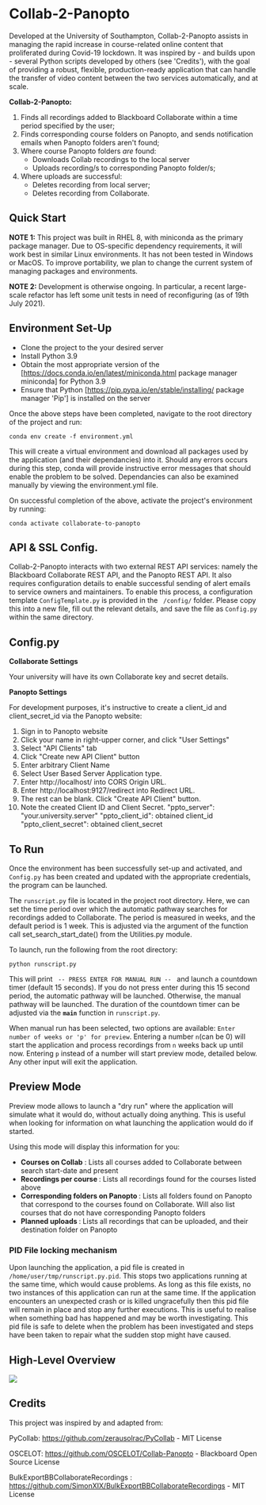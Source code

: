 # Collab-2-Panopto

Developed at the University of Southampton, Collab-2-Panopto assists in managing the rapid increase in course-related 
online content that proliferated during Covid-19 lockdown. It was inspired by - and builds upon - several Python scripts 
developed by others (see 'Credits'), with the goal of providing a robust, flexible, production-ready application
that can handle the transfer of video content between the two services automatically, and at scale.  

<b>Collab-2-Panopto:</b>
1. Finds all recordings added to Blackboard Collaborate within a time period specified by the user;
2. Finds corresponding course folders on Panopto, and sends notification emails when Panopto folders aren't found;
3. Where course Panopto folders <i>are</i> found:
    * Downloads Collab recordings to the local server
    * Uploads recording/s to corresponding Panopto folder/s;
4. Where uploads are successful:
    * Deletes recording from local server;
    * Deletes recording from Collaborate.

## Quick Start

<b>NOTE 1:</b> This project was built in RHEL 8, with miniconda as the primary package manager. Due to OS-specific 
dependency requirements, it will work best in similar Linux environments. It has not been tested 
in Windows or MacOS. To improve portability, we plan to change the current system
of managing packages and environments. 

<b>NOTE 2:</b> Development is otherwise ongoing. In particular, a recent large-scale refactor has left some unit tests 
in need of reconfiguring (as of 19th July 2021).

## Environment Set-Up 

* Clone the project to the your desired server
* Install Python 3.9
* Obtain the most appropriate version of the [https://docs.conda.io/en/latest/miniconda.html package manager miniconda] for Python 3.9
* Ensure that Python [https://pip.pypa.io/en/stable/installing/ package manager 'Pip'] is installed on the server 

Once the above steps have been completed, navigate to the root directory of the project and run:

`conda env create -f environment.yml`

This will create a virtual environment and download all packages used by the application (and their dependancies) into it. Should any errors occurs during this step, conda will provide instructive error messages that should enable the problem to be solved. Dependancies can also be examined manually by viewing the environment.yml file.

On successful completion of the above, activate the project's environment by running:

`conda activate collaborate-to-panopto`

## API & SSL Config.

Collab-2-Panopto interacts with two external REST API services: namely the Blackboard Collaborate REST API, and the Panopto 
REST API. It also requires configuration details to enable successful sending of alert emails to service owners and maintainers. 
To enable this process, a configuration template <code>ConfigTemplate.py</code> is provided in the <code> /config/</code> folder. Please 
copy this into a new file, fill out the relevant details, and save the file as <code>Config.py</code> within the same directory.

## Config.py

<b> Collaborate Settings </b>

Your university will have its own Collaborate key and secret details. 

<b> Panopto Settings </b>

For development purposes, it's instructive to create a client_id and client_secret_id via the Panopto website:

1. Sign in to Panopto website
2. Click your name in right-upper corner, and click "User Settings"
3. Select "API Clients" tab
4. Click "Create new API Client" button
5. Enter arbitrary Client Name
6. Select User Based Server Application type.
7. Enter <html>http://localhost/ into CORS Origin URL.
8. Enter <html>http://localhost:9127/redirect into Redirect URL.
9. The rest can be blank. Click "Create API Client" button.
10. Note the created Client ID and Client Secret.
  "ppto_server": "your.university.server"
  "ppto_client_id": obtained client_id
  "ppto_client_secret": obtained client_secret
    

## To Run
   
Once the environment has been successfully set-up and activated, and <code>Config.py</code> has been created and updated with the appropriate credentials, the program can be launched.

The <code>runscript.py</code> file is located in the project root directory. Here, we can set the time period over which the automatic pathway searches for recordings added to Collaborate. The period is measured in weeks, and the default period is 1 week. This is adjusted via the argument of the function call set_search_start_date() from the Utilities.py module. 

To launch, run the following from the root directory:

 ```python runscript.py```

This will print <code> -- PRESS ENTER FOR MANUAL RUN -- </code> and launch a countdown timer (default 15 seconds). If you do not press enter during this 15 second period, the automatic pathway will be launched. Otherwise, the manual pathway will be launched. The duration of the countdown timer can be adjusted via the <code>__main__</code> function in <code>runscript.py</code>.

When manual run has been selected, two options are available: <code>Enter number of weeks or 'p' for preview</code>. Entering a number <code>n</code>(can be 0) will start the application and process recordings from <code>n</code> weeks back up until now. Entering <code>p</code> instead of a number will start preview mode, detailed below. Any other input will exit the application.


## Preview Mode

Preview mode allows to launch a "dry run" where the application will simulate what it would do, without actually doing anything. This is useful when looking for information on what launching the application would do if started.

Using this mode will display this information for you: 
   * <b>Courses on Collab</b> : Lists all courses added to Collaborate between search start-date and present 
   * <b> Recordings per course </b> : Lists all recordings found for the courses listed above
   * <b> Corresponding folders on Panopto </b>: Lists all folders found on Panopto that correspond to the courses found on Collaborate. Will also list courses that do not have corresponding Panopto folders
   * <b> Planned uploads </b>: Lists all recordings that can be uploaded, and their destination folder on Panopto



### PID File locking mechanism 

Upon launching the application, a pid file is created in <code>/home/user/tmp/runscript.py.pid</code>. This stops two applications running at the same time, which would cause problems. As long as this file exists, no two instances of this application can run at the same time. If the application encounters an unexpected crash or is killed ungracefully then this pid file will remain in place and stop any further executions. This is useful to realise when something bad has happened and may be worth investigating. This pid file is safe to delete when the problem has been investigated and steps have been taken to repair what the sudden stop might have caused.


## High-Level Overview 

![](/data/Collab-2-Panopto.png)


## Credits 
   
This project was inspired by and adapted from: 
   
PyCollab: https://github.com/zerausolrac/PyCollab - MIT License

OSCELOT: https://github.com/OSCELOT/Collab-Panopto - Blackboard Open Source License
   
BulkExportBBCollaborateRecordings : https://github.com/SimonXIX/BulkExportBBCollaborateRecordings - MIT License

